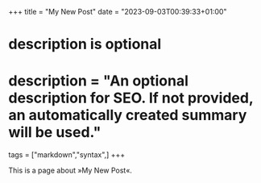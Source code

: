 +++
title = "My New Post"
date = "2023-09-03T00:39:33+01:00"

#
# description is optional
#
# description = "An optional description for SEO. If not provided, an automatically created summary will be used."

tags = ["markdown","syntax",]
+++

This is a page about »My New Post«.
